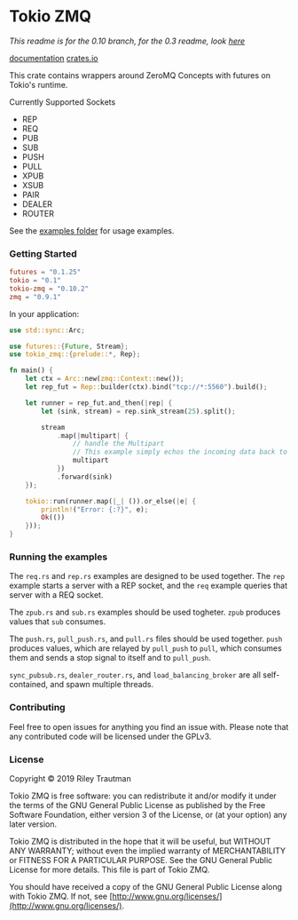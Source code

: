 # Tokio ZMQ
_This readme is for the 0.10 branch, for the 0.3 readme, look [here](https://git.asonix.dog/asonix/tokio-zmq/src/branch/v0.3.X)_

[documentation](https://docs.rs/tokio-zmq/)
[crates.io](https://crates.io/crates/tokio-zmq)

This crate contains wrappers around ZeroMQ Concepts with futures on Tokio's runtime.

Currently Supported Sockets
 - REP
 - REQ
 - PUB
 - SUB
 - PUSH
 - PULL
 - XPUB
 - XSUB
 - PAIR
 - DEALER
 - ROUTER

See the [examples folder](https://git.asonix.dog/asonix/async-zmq/src/branch/development/tokio-zmq/examples) for usage examples.

### Getting Started

```toml
futures = "0.1.25"
tokio = "0.1"
tokio-zmq = "0.10.2"
zmq = "0.9.1"
```

In your application:
```rust
use std::sync::Arc;

use futures::{Future, Stream};
use tokio_zmq::{prelude::*, Rep};

fn main() {
    let ctx = Arc::new(zmq::Context::new());
    let rep_fut = Rep::builder(ctx).bind("tcp://*:5560").build();

    let runner = rep_fut.and_then(|rep| {
        let (sink, stream) = rep.sink_stream(25).split();

        stream
            .map(|multipart| {
                // handle the Multipart
                // This example simply echos the incoming data back to the client.
                multipart
            })
            .forward(sink)
    });

    tokio::run(runner.map(|_| ()).or_else(|e| {
        println!("Error: {:?}", e);
        Ok(())
    }));
}
```

### Running the examples
The `req.rs` and `rep.rs` examples are designed to be used together. The `rep` example starts a server with a REP socket, and the `req` example queries that server with a REQ socket.

The `zpub.rs` and `sub.rs` examples should be used togheter. `zpub` produces values that `sub` consumes.

The `push.rs`, `pull_push.rs`, and `pull.rs` files should be used together. `push` produces values, which are relayed by `pull_push` to `pull`, which consumes them and sends a stop signal to itself and to `pull_push`.

`sync_pubsub.rs`, `dealer_router.rs`, and `load_balancing_broker` are all self-contained, and spawn multiple threads.


### Contributing
Feel free to open issues for anything you find an issue with. Please note that any contributed code will be licensed under the GPLv3.

### License

Copyright © 2019 Riley Trautman

Tokio ZMQ is free software: you can redistribute it and/or modify it under the terms of the GNU General Public License as published by the Free Software Foundation, either version 3 of the License, or (at your option) any later version.

Tokio ZMQ is distributed in the hope that it will be useful, but WITHOUT ANY WARRANTY; without even the implied warranty of MERCHANTABILITY or FITNESS FOR A PARTICULAR PURPOSE. See the GNU General Public License for more details. This file is part of Tokio ZMQ.

You should have received a copy of the GNU General Public License along with Tokio ZMQ. If not, see [http://www.gnu.org/licenses/](http://www.gnu.org/licenses/).
